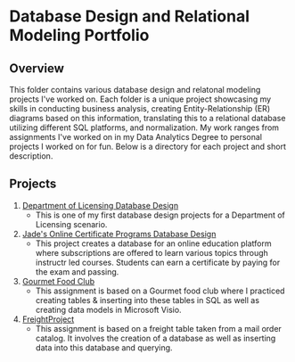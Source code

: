 # Database Design and Relational Modeling Portfolio

## Overview
This folder contains various database design and relatonal modeling projects I've worked on. Each folder is a unique project showcasing my skills in conducting business analysis, creating Entity-Relationship (ER) diagrams based on this information, translating this to a relational database utilizing different SQL platforms, and normalization. My work ranges from assignments I've worked on in my Data Analytics Degree to personal projects I worked on for fun. Below is a directory for each project and short description.

## Projects
1. [Department of Licensing Database Design](https://github.com/Jade010/SQL/tree/main/Database%20Design%20and%20Modeling/DeptOfLicensingProject)
     * This is one of my first database design projects for a Department of Licensing scenario.
2. [Jade's Online Certificate Programs Database Design](https://github.com/Jade010/SQL/tree/main/Database%20Design%20and%20Modeling/JadesOnlineEducationProject)
     * This project creates a database for an online education platform where subscriptions are offered to learn various topics through instructr led courses. Students can earn a certificate by paying for the exam and passing.
3. [Gourmet Food Club](https://github.com/Jade010/SQL/tree/main/Database%20Design%20and%20Modeling/GourmetFoodClub)
     * This assignment is based on a Gourmet food club where I practiced creating tables & inserting into these tables in SQL as well as creating data models in Microsoft Visio.
4. [FreightProject](https://github.com/Jade010/SQL/tree/main/Database%20Design%20and%20Modeling/FreightProject)
     * This assignment is based on a freight table taken from a mail order catalog. It involves the creation of a database as well as inserting data into this database and querying.
